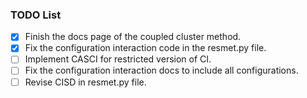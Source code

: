 ### TODO List

- [x] Finish the docs page of the coupled cluster method.
- [x] Fix the configuration interaction code in the resmet.py file.
- [ ] Implement CASCI for restricted version of CI.
- [ ] Fix the configuration interaction docs to include all configurations.
- [ ] Revise CISD in resmet.py file.
